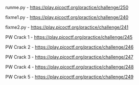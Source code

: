 runme.py - <https://play.picoctf.org/practice/challenge/250>

fixme1.py - <https://play.picoctf.org/practice/challenge/240>

fixme2.py - <https://play.picoctf.org/practice/challenge/241>

PW Crack 1 - <https://play.picoctf.org/practice/challenge/245>

PW Crack 2 - <https://play.picoctf.org/practice/challenge/246>

PW Crack 3 - <https://play.picoctf.org/practice/challenge/247>

PW Crack 4 - <https://play.picoctf.org/practice/challenge/248>

PW Crack 5 - <https://play.picoctf.org/practice/challenge/249>
